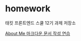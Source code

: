 # homework

태킷 프론트엔드 스쿨 12기 과제 저장소

[About Me 마크다운 문서 작성 연습](https://gofla1996.github.io/homework/md/about-me)
